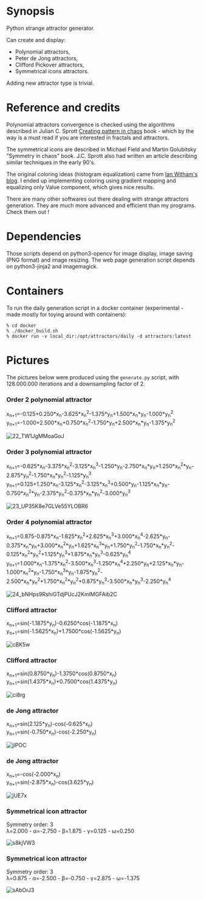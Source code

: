 # Synopsis

Python strange attractor generator.

Can create and display:

- Polynomial attractors,
- Peter de Jong attractors,
- Clifford Pickover attractors,
- Symmetrical icons attractors.

Adding new attractor type is trivial.

# Reference and credits

Polynomial attractors convergence is checked using the algorithms described in Julian C. Sprott [Creating pattern in chaos](http://sprott.physics.wisc.edu/fractals/booktext/sabook.pdf) book - which by the way is a must read if you are interested in fractals and attractors.

The symmetrical icons are described in Michael Field and Martin Golubitsky "Symmetry in chaos" book. J.C. Sprott also had written an article describing similar techniques in the early 90's.

The original coloring ideas (histogram equalization) came from [Ian Witham's blog](http://ianwitham.wordpress.com/category/graphics/strange-attractors-graphics/). I ended up implementing coloring using gradient mapping and equalizing only Value component, which gives nice results.

There are many other softwares out there dealing with strange attractors generation. They are much more advanced and efficient than my programs. Check them out !

# Dependencies

Those scripts depend on python3-opencv for image display, image saving (PNG format) and image resizing.
The web page generation script depends on python3-jinja2 and imagemagick.

# Containers

To run the daily generation script in a docker container (experimental - made mostly for toying around with containers):

```
% cd docker
% ./docker_build.sh
% docker run -v local_dir:/opt/attractors/daily -d attractors:latest
```

# Pictures

The pictures below were produced using the `generate.py` script, with 128.000.000 iterations and a downsampling factor of 2.

### Order 2 polynomial attractor
x<sub>n+1</sub>=-0.125+0.250&ast;x<sub>n</sub>-3.625&ast;x<sub>n</sub><sup>2</sup>-1.375&ast;y<sub>n</sub>+1.500&ast;x<sub>n</sub>&ast;y<sub>n</sub>-1.000&ast;y<sub>n</sub><sup>2</sup><br>
y<sub>n+1</sub>=-1.000+2.500&ast;x<sub>n</sub>+0.750&ast;x<sub>n</sub><sup>2</sup>-1.750&ast;y<sub>n</sub>+2.500&ast;x<sub>n</sub>&ast;y<sub>n</sub>-1.375&ast;y<sub>n</sub><sup>2</sup>

![22_TW1JgMMoaGoJ](https://sebhz.github.io/img/attractors/22_TW1JgMMoaGoJ.png)

### Order 3 polynomial attractor
x<sub>n+1</sub>=-0.625&ast;x<sub>n</sub>-3.375&ast;x<sub>n</sub><sup>2</sup>-3.125&ast;x<sub>n</sub><sup>3</sup>-1.250&ast;y<sub>n</sub>-2.750&ast;x<sub>n</sub>&ast;y<sub>n</sub>+1.250&ast;x<sub>n</sub><sup>2</sup>&ast;y<sub>n</sub>-2.875&ast;y<sub>n</sub><sup>2</sup>-1.750&ast;x<sub>n</sub>&ast;y<sub>n</sub><sup>2</sup>-1.125&ast;y<sub>n</sub><sup>3</sup><br>
y<sub>n+1</sub>=0.125+1.250&ast;x<sub>n</sub>-3.125&ast;x<sub>n</sub><sup>2</sup>-3.125&ast;x<sub>n</sub><sup>3</sup>+0.500&ast;y<sub>n</sub>-1.125&ast;x<sub>n</sub>&ast;y<sub>n</sub>-0.750&ast;x<sub>n</sub><sup>2</sup>&ast;y<sub>n</sub>-2.375&ast;y<sub>n</sub><sup>2</sup>-0.375&ast;x<sub>n</sub>&ast;y<sub>n</sub><sup>2</sup>-3.000&ast;y<sub>n</sub><sup>3</sup>

![23_UP35K8e7GLVe55YLOBR6](https://sebhz.github.io/img/attractors/23_UP35K8e7GLVe55YLOBR6.png)

### Order 4 polynomial attractor
x<sub>n+1</sub>=0.875-0.875&ast;x<sub>n</sub>-1.625&ast;x<sub>n</sub><sup>2</sup>+2.625&ast;x<sub>n</sub><sup>3</sup>+3.000&ast;x<sub>n</sub><sup>4</sup>-2.625&ast;y<sub>n</sub>-0.375&ast;x<sub>n</sub>&ast;y<sub>n</sub>+3.000&ast;x<sub>n</sub><sup>2</sup>&ast;y<sub>n</sub>+1.625&ast;x<sub>n</sub><sup>3</sup>&ast;y<sub>n</sub>+1.750&ast;y<sub>n</sub><sup>2</sup>-1.750&ast;x<sub>n</sub>&ast;y<sub>n</sub><sup>2</sup>-0.125&ast;x<sub>n</sub><sup>2</sup>&ast;y<sub>n</sub><sup>2</sup>+1.125&ast;y<sub>n</sub><sup>3</sup>+1.875&ast;x<sub>n</sub>&ast;y<sub>n</sub><sup>3</sup>-0.625&ast;y<sub>n</sub><sup>4</sup><br>
y<sub>n+1</sub>=1.000&ast;x<sub>n</sub>-1.375&ast;x<sub>n</sub><sup>2</sup>-3.500&ast;x<sub>n</sub><sup>3</sup>-1.250&ast;x<sub>n</sub><sup>4</sup>+2.250&ast;y<sub>n</sub>+2.125&ast;x<sub>n</sub>&ast;y<sub>n</sub>-1.000&ast;x<sub>n</sub><sup>2</sup>&ast;y<sub>n</sub>-1.750&ast;x<sub>n</sub><sup>3</sup>&ast;y<sub>n</sub>-1.875&ast;y<sub>n</sub><sup>2</sup>-2.500&ast;x<sub>n</sub>&ast;y<sub>n</sub><sup>2</sup>+1.750&ast;x<sub>n</sub><sup>2</sup>&ast;y<sub>n</sub><sup>2</sup>+0.875&ast;y<sub>n</sub><sup>3</sup>-3.500&ast;x<sub>n</sub>&ast;y<sub>n</sub><sup>3</sup>-2.250&ast;y<sub>n</sub><sup>4</sup>

![24_bNHps9RshiGTdjPUcJ2KmlMGFAib2C](https://sebhz.github.io/img/attractors/24_bNHps9RshiGTdjPUcJ2KmlMGFAib2C.png)

### Clifford attractor
x<sub>n+1</sub>=sin(-1.1875&ast;y<sub>n</sub>)-0.6250&ast;cos(-1.1875&ast;x<sub>n</sub>)<br>
y<sub>n+1</sub>=sin(-1.5625&ast;x<sub>n</sub>)+1.7500&ast;cos(-1.5625&ast;y<sub>n</sub>)

![cBK5w](https://sebhz.github.io/img/attractors/cBK5w.png)

### Clifford attractor
x<sub>n+1</sub>=sin(0.8750&ast;y<sub>n</sub>)-1.3750&ast;cos(0.8750&ast;x<sub>n</sub>)<br>
y<sub>n+1</sub>=sin(1.4375&ast;x<sub>n</sub>)+0.7500&ast;cos(1.4375&ast;y<sub>n</sub>)

![ci8rg](https://sebhz.github.io/img/attractors/ci8rg.png)

### de Jong attractor
x<sub>n+1</sub>=sin(2.125&ast;y<sub>n</sub>)-cos(-0.625&ast;x<sub>n</sub>)<br>
y<sub>n+1</sub>=sin(-0.750&ast;x<sub>n</sub>)-cos(-2.250&ast;y<sub>n</sub>)

![jlPOC](https://sebhz.github.io/img/attractors/jlPOC.png)

### de Jong attractor
x<sub>n+1</sub>=-cos(-2.000&ast;x<sub>n</sub>)<br>
y<sub>n+1</sub>=sin(-2.875&ast;x<sub>n</sub>)-cos(3.625&ast;y<sub>n</sub>)

![jUE7x](https://sebhz.github.io/img/attractors/jUE7x.png)

### Symmetrical icon attractor
Symmetry order: 3<br>
&lambda;=2.000 - &alpha;=-2.750 - &beta;=1.875 - &gamma;=0.125 - &omega;=0.250

![s8kjVW3](https://sebhz.github.io/img/attractors/s8kjVW3.png)

### Symmetrical icon attractor
Symmetry order: 3<br>
&lambda;=0.875 - &alpha;=-2.500 - &beta;=-0.750 - &gamma;=2.875 - &omega;=-1.375

![sAbOrJ3](https://sebhz.github.io/img/attractors/sAbOrJ3.png)

